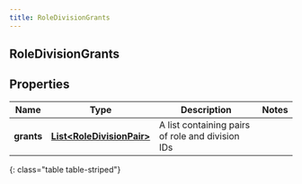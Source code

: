 ```yaml
---
title: RoleDivisionGrants
---
```

## RoleDivisionGrants


## Properties

| Name | Type | Description | Notes |
| ------------ | ------------- | ------------- | ------------- |
| **grants** | <!----><!---->[**List&lt;RoleDivisionPair&gt;**](RoleDivisionPair.html)<!----> | A list containing pairs of role and division IDs |  |
{: class="table table-striped"}



